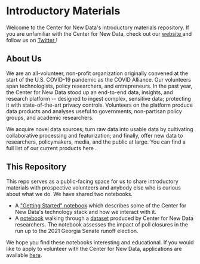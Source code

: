 # Introductory Materials

Welcome to the Center for New Data's introductory materials repository. If you are unfamiliar with the Center for New Data, check out our <a href = "https://www.newdata.org/"> website </a> and follow us on <a href="https://mobile.twitter.com/center4newdata"> Twitter </a>!

## About Us

We are an all-volunteer, non-profit organization originally convened at the start of the U.S. COVID-19 pandemic as the COVID Alliance. Our volunteers span technologists, policy researchers, and entrepreneurs. In the past year, the Center for New Data stood up an end-to-end data, insights, and research platform -- designed to ingest complex, sensitive data; protecting it with state-of-the-art privacy controls. Volunteers on the platform produce data products and analyses useful to governments, non-partisan policy groups, and academic researchers.

We acquire novel data sources; turn raw data into usable data by cultivating collaborative processing and featurization; and finally, offer new data to researchers, policymakers, media, and the public at large. You can find a full list of our current products here .

## This Repository

This repo serves as a public-facing space for us to share introductory materials with prospective volunteers and anybody else who is curious about what we do. We have shared two notebooks. 
-  A [ "Getting Started" notebook](https://nbviewer.jupyter.org/github/center-for-new-data/introductory-materials/blob/main/notebooks/Introduction.ipynb?flush_cache=true) which describes some of the Center for New Data's technology stack and how we interact with it.
-  A [notebook](https://nbviewer.jupyter.org/github/center-for-new-data/introductory-materials/blob/main/notebooks/ElectoralFairness.ipynb?flush_cache=true) walking through a [dataset](https://github.com/center-for-new-data/introductory-materials/blob/main/data/percent-waiting-over-thirty-minutes-ga-early-vote.csv) produced by Center for New Data researchers. The notebook assesses the impact of poll closures in the run up to the 2021 Georgia Senate runoff election.

We hope you find these notebooks interesting and educational. If you would like to apply to volunteer with the Center for New Data, applications are available <a href="https://www.newdata.org/volunteer">here</a>.
